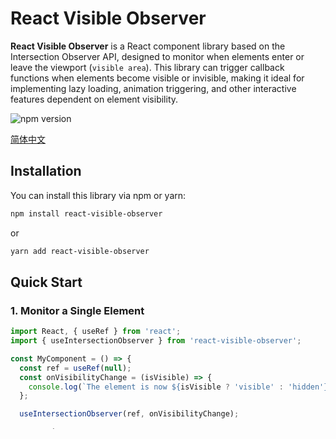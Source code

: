 
# React Visible Observer


**React Visible Observer** is a React component library based on the Intersection Observer API, designed to monitor when elements enter or leave the viewport (`visible area`). This library can trigger callback functions when elements become visible or invisible, making it ideal for implementing lazy loading, animation triggering, and other interactive features dependent on element visibility.


![npm version](https://img.shields.io/npm/v/react-visible-observer)


[简体中文](https://github.com/SailingCoder/react-visible-observer/blob/main/doc/README_HOOKS.md)

## Installation

You can install this library via npm or yarn:

```bash
npm install react-visible-observer
```

or

```bash
yarn add react-visible-observer
```

## Quick Start

### 1. Monitor a Single Element

```jsx
import React, { useRef } from 'react';
import { useIntersectionObserver } from 'react-visible-observer';

const MyComponent = () => {
  const ref = useRef(null);
  const onVisibilityChange = (isVisible) => {
    console.log(`The element is now ${isVisible ? 'visible' : 'hidden'}`);
  };

  useIntersectionObserver(ref, onVisibilityChange);

  return (
    <div ref={ref} style={{ height: '100px', backgroundColor: 'blue' }}>
      This is a div that will be observed.
    </div>
  );
};

export default MyComponent;
```

### 2. Monitor a List of Elements, Typically Used for Infinite Scrolling

```jsx
import React, { useRef } from 'react';
import { useIntersectionObserver } from 'react-visible-observer';

const MyComponent = () => {
  const listRef = useRef([]);

  const onVisibilityChange = (isVisible, entry) => {
    const id = entry.target.id; // 获取元素的ID
    console.log(`${id} 元素现在 ${isVisible ? '可见' : '不可见'}`);
  };

  useIntersectionObserver(listRef, onVisibilityChange);

  return (
    <div>
      <div ref={el => listRef.current[0] = el} id="item1">Item 1</div>
      <div ref={el => listRef.current[1] = el} id="item2">Item 2</div>
      <div ref={el => listRef.current[2] = el} id="item3">Item 3</div>
    </div>
  );
};

export default MyComponent;
```

### API

 `useIntersectionObserver(ref, onVisibilityChange, onEntryUpdate, options)`

| **Option**           | **Description**                                                                                              | **Type**          | **Required** | **Default**                                         |
| -------------------- | ----------------------------- | ----------------- | ------------ | --------------------------------------------------- |
| `ref`                | The ref of the DOM element(s) to observe.                                                                           | `React.RefObject` or `Array[React.RefObject]` | **Required**       | None                                                 |
| `onVisibilityChange` | Callback function called when the observed element goes from invisible to visible or from visible to invisible. Receives two parameters: `isVisible` (boolean) indicating whether the element is visible, and `entry` (IntersectionObserverEntry) providing detailed information. | `Function`        | **Required**          | `undefined`                                         |
| `onEntryUpdate`      | Callback function called when there is any update, whether the element is visible or not. Receives one parameter: `entry` (IntersectionObserverEntry).                                               | `Function`        | Optional           | `undefined`                                         |
| `options`            | Configuration options for `IntersectionObserver`.                                                                                | `Object`          | Optional           | `{ root: null, rootMargin: '0px', threshold: 0.1 }` |

### `options` Configuration Options

| **Option**   | **Description**                  | **Type**            | **Required** | **Default** |
| ------------ | -------------------------------- | ------------------- | ------------ | ----------- |
| `root`       | The root element of the observer. Default is `null`, which uses the viewport as the root element.   | `Element`           | Optional           | `null`      |
| `rootMargin` | A string specifying the margins of the root element. Used to increase or decrease the area considered as the viewport. | `String`            | Optional           | `'0px'`     |
| `threshold`  | A number or an array of numbers defining the percentage of target visibility that triggers the callback.    | `Number`or`Array` | Optional           | `0.1`       |

### `IntersectionObserverEntry` Properties

- `boundingClientRect`: A `DOMRectReadOnly` object representing the current size and position of the target element's bounding box in viewport coordinates. 
- `intersectionRatio`: A floating-point number indicating the ratio of the intersection area to the target's bounding box or to the root's bounding box, depending on the value of the root property.
- `intersectionRect`: A `DOMRectReadOnly` object representing the size and position of the intersection rectangle's intersection area.
- `isIntersecting`: A Boolean value indicating whether the target element intersects with the root element.
- `rootBounds`: A `DOMRectReadOnly` object representing the bounding box of the root element in viewport coordinates. If there is no root element, this value is `null`.
- `target`: An `Element` object representing the target element being observed.
- `time`: A floating-point number representing the time at which the intersection occurred, in milliseconds.

## License

**React Visible Observer** is released under the MIT License. See the [LICENSE](https://github.com/SailingCoder/react-visible-observer/blob/main/LICENSE) file for details.